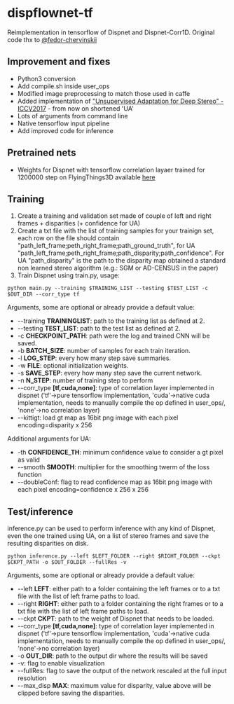# dispflownet-tf

Reimplementation in tensorflow of Dispnet and Dispnet-Corr1D.
Original code thx to [@fedor-chervinskii](https://github.com/fedor-chervinskii/dispflownet-tf)

## Improvement and fixes
+ Python3 conversion
+ Add compile.sh inside user_ops
+ Modified image preprocessing to match those used in caffe
+ Added implementation of ["Unsupervised Adaptation for Deep Stereo" - ICCV2017](https://github.com/CVLAB-Unibo/Unsupervised-Adaptation-for-Deep-Stereo) - from now on shortened 'UA'
+ Lots of arguments from command line
+ Native tensorflow input pipeline
+ Add improved code for inference

## Pretrained nets
+ Weights for Dispnet with tensorflow correlation layaer trained for 1200000 step on FlyingThings3D available [here](https://drive.google.com/open?id=1OHkH4rjHJIpd1fA_fRIFEo5q6Je79rUs) 

## Training
1. Create a training and validation set made of couple of left and right frames + disparities (+ confidence for UA)
2. Create a txt file with the list of training samples for your trainign set, each row on the file should contain "path_left_frame;peth_right_frame;path_ground_truth", for UA "path_left_frame;peth_right_frame;path_disparity;path_confidence". For UA "path_disparity" is the path to the disparity map obtained a standard non learned stereo algorithm (e.g.: SGM or AD-CENSUS in the paper)
3. Train Dispnet using train.py, usage:
```
python main.py --training $TRAINING_LIST --testing $TEST_LIST -c $OUT_DIR --corr_type tf 
```
Arguments, some are optional or already provide a default value:
+ --training **TRAININGLIST**: path to the training list as defined at 2.
+ --testing **TEST_LIST**: path to the test list as defined at 2. 
+ -c **CHECKPOINT_PATH**: path were the log and trained CNN will be saved.
+ -b **BATCH_SIZE**: number of samples for each train iteration.
+ -l **LOG_STEP**: every how many step save summaries.
+ -w **FILE**: optional initialization weights.
+ -s **SAVE_STEP**: every how many step save the current network.
+ -n **N_STEP**: number of training step to perform
+ --corr_type **[tf,cuda,none]**: type of correlation layer implemented in dispnet ('tf'->pure tensorflow implementation, 'cuda'->native cuda implementation, needs to manually compile the op defined in user_ops/, 'none'->no correlation layer)
+ --kittigt: load gt map as 16bit png image with each pixel encoding=disparity x 256

Additional arguments for UA:
+ -th **CONFIDENCE_TH**: minimum confidence value to consider a gt pixel as valid
+ --smooth **SMOOTH**: multiplier for the smoothing twerm of the loss function
+ --doubleConf: flag to read confidence map as 16bit png image with each pixel encoding=confidence x 256 x 256

## Test/inference
inference.py can be used to perform inference with any kind of Dispnet, even the one trained using UA, on a list of stereo frames and save the resulting disparities on disk.
```
python inference.py --left $LEFT_FOLDER --right $RIGHT_FOLDER --ckpt $CKPT_PATH -o $OUT_FOLDER --fullRes -v
```
Arguments, some are optional or already provide a default value:
+ --left **LEFT**: either path to a folder containing the left frames or to a txt file with the list of left frame paths to load.
+ --right **RIGHT**: either path to a folder containing the right frames or to a txt file with the list of left frame paths to load.
+ --ckpt **CKPT**: path to the weight of Dispnet that needs to be loaded.
+ --corr_type **[tf,cuda,none]**: type of correlation layer implemented in dispnet ('tf'->pure tensorflow implementation, 'cuda'->native cuda implementation, needs to manually compile the op defined in user_ops/, 'none'->no correlation layer)
+ -o **OUT_DIR**: path to the output dir where the results will be saved
+ -v: flag to enable visualization
+ --fullRes: flag to save the output of the network rescaled at the full input resolution
+ --max_disp **MAX**: maximum value for disparity, value above will be clipped before saving the disparities.

